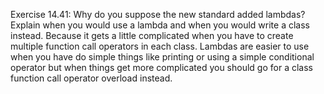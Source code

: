 Exercise 14.41: Why do you suppose the new standard added lambdas?
Explain when you would use a lambda and when you would write a class
instead. Because it gets a little complicated when you have to create multiple function call operators in each class. Lambdas are easier to use when you have do simple things like printing or using a simple conditional operator but when things get more complicated you should go for a class function call operator overload instead. 
